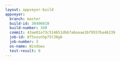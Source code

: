 ```yaml
---
layout: appveyor-build
appveyor:
  branch: master
  build-id: 30496010
  build-number: 349
  commit: 43ae01a73c514651db67a6aaae3bf9557ba46239
  job-id: 8f5sovn5p75t38g6
  job-number: 3
  os-name: Windows
  test-result: 0
---
```

